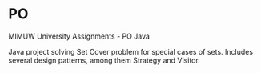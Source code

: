 # PO
MIMUW University Assignments - PO Java

Java project solving Set Cover problem for special cases of sets. Includes several design patterns, among them Strategy and Visitor.
